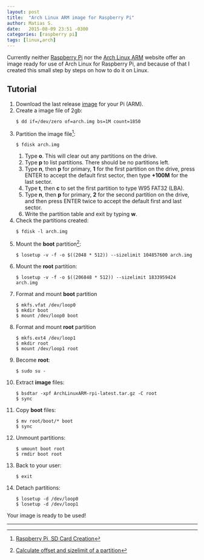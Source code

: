 ```yaml
---
layout: post
title:  "Arch Linux ARM image for Raspberry Pi"
author: Matias S.
date:   2015-08-09 23:51 -0300
categories: [raspberry pi]
tags: [linux,arch]
---
```


Currently neither [Raspberry Pi](https://www.raspberrypi.org/) nor the [Arch Linux ARM](http://archlinuxarm.org/) website offer an image ready for use of Arch Linux for Raspberry Pi, and because of that I created this small step by steps on how to do it on Linux.

## Tutorial

1.  Download the last release [image](http://archlinuxarm.org/developers/downloads) for your Pi (ARM).
1.  Create a image file of 2gb:
    ```console
    $ dd if=/dev/zero of=arch.img bs=1M count=1850
    ```
1.  Partition the image file[^1]:
    ```console
    $ fdisk arch.img
    ```
    1.  Type **o**. This will clear out any partitions on the drive.
    1.  Type **p** to list partitions. There should be no partitions left.
    1.  Type **n**, then **p** for primary, **1** for the first partition on the drive, press ENTER to accept the default first sector, then type **+100M** for the last sector.
    1.  Type **t**, then **c** to set the first partition to type W95 FAT32 (LBA).
    1.  Type **n**, then **p** for primary, **2** for the second partition on the drive, and then press ENTER twice to accept the default first and last sector.
    1.  Write the partition table and exit by typing **w**.
1.  Check the partitions created:
    ```console
    $ fdisk -l arch.img
    ```
1.  Mount the **boot** partition[^2]:
    ```console
    $ losetup -v -f -o $((2048 * 512)) --sizelimit 104857600 arch.img
    ```
1.  Mount the **root** partition:
    ```console
    $ losetup -v -f -o $((206848 * 512)) --sizelimit 1833959424 arch.img
    ```
1.  Format and mount **boot** partition
    ```console
    $ mkfs.vfat /dev/loop0
    $ mkdir boot
    $ mount /dev/loop0 boot
    ```
1.  Format and mount **root** partition
    ```console
    $ mkfs.ext4 /dev/loop1
    $ mkdir root
    $ mount /dev/loop1 root
    ```
1.  Become **root**:
    ```console
    $ sudo su -
    ```
1. Extract **image** files:
   ```console
   $ bsdtar -xpf ArchLinuxARM-rpi-latest.tar.gz -C root
   $ sync
   ```
1. Copy **boot** files:
   ```console
   $ mv root/boot/* boot
   $ sync
   ```
1. Unmount partitions:
   ```console
   $ umount boot root
   $ rmdir boot root
   ```
1. Back to your user:
   ```console
   $ exit
   ```
1. Detach partitions:
   ```console
   $ losetup -d /dev/loop0
   $ losetup -d /dev/loop1
   ```

Your image is ready to be used!

---

[^1]: [Raspberry Pi, SD Card Creation](http://archlinuxarm.org/platforms/armv6/raspberry-pi)
[^2]: [Calculate offset and sizelimit of a partition](http://unix.stackexchange.com/a/72449)
